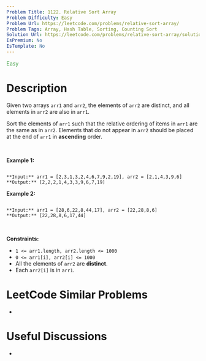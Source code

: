 ```yaml
---
Problem Title: 1122. Relative Sort Array
Problem Difficulty: Easy
Problem Url: https://leetcode.com/problems/relative-sort-array/
Problem Tags: Array, Hash Table, Sorting, Counting Sort
Solution Url: https://leetcode.com/problems/relative-sort-array/solution/
IsPremium: No
IsTemplate: No
---
```


<span style="color: rgb(67, 160, 71);">Easy</span>

# Description

Given two arrays `arr1` and `arr2`, the elements of `arr2` are distinct, and all elements in `arr2` are also in `arr1`.


Sort the elements of `arr1` such that the relative ordering of items in `arr1` are the same as in `arr2`. Elements that do not appear in `arr2` should be placed at the end of `arr1` in **ascending** order.


 


**Example 1:**



```

**Input:** arr1 = [2,3,1,3,2,4,6,7,9,2,19], arr2 = [2,1,4,3,9,6]
**Output:** [2,2,2,1,4,3,3,9,6,7,19]

```

**Example 2:**



```

**Input:** arr1 = [28,6,22,8,44,17], arr2 = [22,28,8,6]
**Output:** [22,28,8,6,17,44]

```

 


**Constraints:**


* `1 <= arr1.length, arr2.length <= 1000`
* `0 <= arr1[i], arr2[i] <= 1000`
* All the elements of `arr2` are **distinct**.
* Each `arr2[i]` is in `arr1`.




# LeetCode Similar Problems

- []()

# Useful Discussions

- []()
